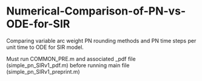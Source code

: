 # Numerical-Comparison-of-PN-vs-ODE-for-SIR

Comparing variable arc weight PN rounding methods and PN time steps per unit time to ODE for SIR model.

Must run COMMON_PRE.m and associated _pdf file (simple_pn_SIRv1_pdf.m) before running main file (simple_pn_SIRv1_preprint.m)
